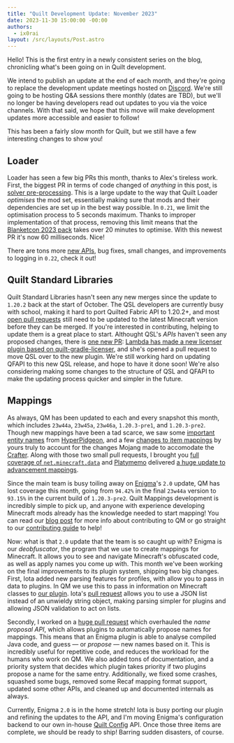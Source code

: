 ```yaml
---
title: "Quilt Development Update: November 2023"
date: 2023-11-30 15:00:00 -00:00
authors:
  - ix0rai
layout: /src/layouts/Post.astro
---
```


Hello! This is the first entry in a newly consistent series on the blog, chronicling what's been going on in Quilt development.

<!-- MORE -->

We intend to publish an update at the end of each month, and they're going to replace the development update meetings hosted on [Discord](https://discord.quiltmc.org). We're still going to be hosting Q&A sessions there monthly (dates are TBD), but we'll no longer be having developers read out updates to you via the voice channels. With that said, we hope that this move will make development updates more accessible and easier to follow!

This has been a fairly slow month for Quilt, but we still have a few interesting changes to show you!

## Loader

Loader has seen a few big PRs this month, thanks to Alex's tireless work. First, the biggest PR in terms of code changed of *anything* in this post, is [solver pre-processing](https://github.com/QuiltMC/quilt-loader/pull/374). This is a large update to the way that Quilt Loader *optimises* the mod set, essentially making sure that mods and their dependencies are set up in the best way possible. In `0.21`, we limit the optimisation process to 5 seconds maximum. Thanks to improper implementation of that process, removing this limit means that the [Blanketcon 2023 pack](https://modrinth.com/modpack/blanketcon-23) takes over 20 minutes to optimise. With this newest PR it's now 60 milliseconds. Nice!

There are tons more [new APIs](https://github.com/QuiltMC/quilt-loader/pull/380), bug fixes, small changes, and improvements to logging in `0.22`, check it out!

## Quilt Standard Libraries

Quilt Standard Libraries hasn't seen any new merges since the update to `1.20.2` back at the start of October. The QSL developers are currently busy with school, making it hard to port Quilted Fabric API to 1.20.2+, and most [open pull requests](https://github.com/QuiltMC/quilt-standard-libraries/pulls) still need to be updated to the latest Minecraft version before they can be merged. If you're interested in contributing, helping to update them is a great place to start. Althought QSL's *APIs* haven't seen any proposed changes, there is [one new PR](https://github.com/QuiltMC/quilt-standard-libraries/pull/354): [Lambda has made a new licenser plugin based on quilt-gradle-licenser](https://github.com/YumiProject/yumi-gradle-licenser), and she's opened a pull request to move QSL over to the new plugin. We're still working hard on updating QFAPI to this new QSL release, and hope to have it done soon! We're also considering making some changes to the structure of QSL and QFAPI to make the updating process quicker and simpler in the future.

## Mappings

As always, QM has been updated to each and every snapshot this month, which includes `23w44a`, `23w45a`, `23w46a`, `1.20.3-pre1`, and `1.20.3-pre2`. Though new mappings have been a tad scarce, we saw some [important entity names](https://github.com/QuiltMC/quilt-mappings/pull/513
) from [HyperPidgeon](https://github.com/HyperPigeon), and a few [changes to item mappings](https://github.com/QuiltMC/quilt-mappings/pull/514) by yours truly to account for the changes Mojang made to accomodate the [Crafter](https://minecraft.wiki/w/Crafter). Along with those two small pull requests, I brought you [full coverage of `net.minecraft.data`](https://github.com/QuiltMC/quilt-mappings/pull/515) and [Platymemo](https://github.com/Platymemo) delivered [a huge update to advancement mappings](https://github.com/QuiltMC/quilt-mappings/pull/496).

Since the main team is busy toiling away on [Enigma](https://github.com/QuiltMC/enigma/)'s `2.0` update, QM has lost coverage this month, going from `94.42%` in the final `23w44a` version to `93.15%` in the current build of `1.20.3-pre2`.  Quilt Mappings development is incredibly simple to pick up, and anyone with experience developing Minecraft mods already has the knowledge needed to start mapping! You can read our [blog post](https://quiltmc.org/en/blog/2023-06-03-qm-needs-you/) for more info about contributing to QM or go straight to our [contributing guide](https://github.com/QuiltMC/quilt-mappings/blob/HEAD/CONTRIBUTING.md) to help!

Now: what is that `2.0` update that the team is so caught up with? Enigma is our *deobfuscator*, the program that we use to create mappings for Minecraft. It allows you to see and navigate Minecraft's obfuscated code, as well as apply names you come up with. This month we've been working on the final improvements to its plugin system, shipping two big changes. First, Iota added new parsing features for profiles, with allow you to pass in data to plugins. In QM we use this to pass in information on Minecraft classes to [our plugin](https://github.com/QuiltMC/quilt-enigma-plugin). Iota's [pull request](https://github.com/QuiltMC/enigma/pull/158) allows you to use a JSON list instead of an unwieldy string object, making parsing simpler for plugins and allowing JSON validation to act on lists.

Secondly, I worked on a [huge pull request](https://github.com/QuiltMC/enigma/pull/163) which overhauled the *name proposal API*, which allows plugins to automatically propose names for mappings. This means that an Enigma plugin is able to analyse compiled Java code, and guess — or _propose_ — new names based on it. This is incredibly useful for repetitive code, and reduces the workload for the humans who work on QM. We also added tons of documentation, and a priority system that decides which plugin takes priority if two plugins propose a name for the same entry. Additionally, we fixed some crashes, squashed some bugs, removed some Recaf mapping format support, updated some other APIs, and cleaned up and documented internals as always.

Currently, Enigma `2.0` is in the home stretch! Iota is busy porting our plugin and refining the updates to the API, and I'm moving Enigma's configuration backend to our own in-house [Quilt Config](https://github.com/quiltmc/quilt-config) API. Once those three items are complete, we should be ready to ship! Barring sudden disasters, of course.
